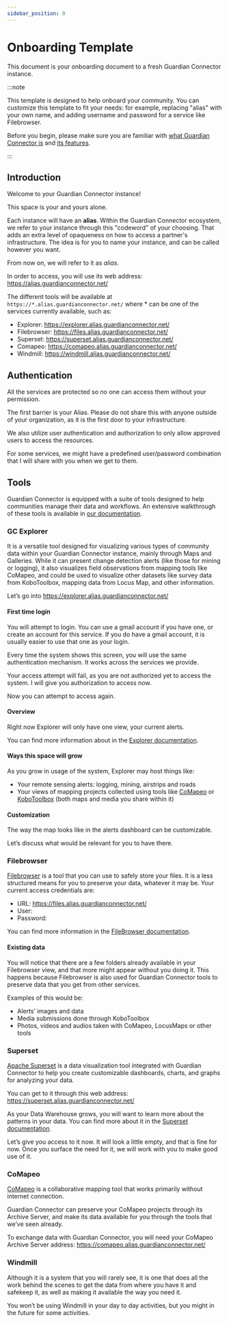 ```yaml
---
sidebar_position: 0
---
```


# Onboarding Template

This document is your onboarding document to a fresh Guardian Connector instance.

:::note

This template is designed to help onboard your community. You can customize this template to fit your needs: for example, replacing "alias" with your own name, and adding username and password for a service like Filebrowser.

Before you begin, please make sure you are familiar with [what Guardian Connector is](/overview/index.md) and [its features](/reference/gc-toolkit/index.md).

:::

## Introduction

Welcome to your Guardian Connector instance!

This space is your and yours alone.


Each instance will have an **alias**. Within the Guardian Connector ecosystem, we refer to your instance through this "codeword" of your choosing. That adds an extra level of opaqueness on how to access a partner's infrastructure. The idea is for you to name your instance, and can be called however you want.

From now on, we will refer to it as *alias*.

In order to access, you will use its web address: https://alias.guardianconnector.net/

The different tools will be available at `https://*.alias.guardianconnector.net/` where * can be one of the services currently available, such as:

- Explorer: https://explorer.alias.guardianconnector.net/ 
- Filebrowser: https://files.alias.guardianconnector.net/ 
- Superset: https://superset.alias.guardianconnector.net/
- Comapeo: https://comapeo.alias.guardianconnector.net/ 
- Windmill: https://windmill.alias.guardianconnector.net/ 

## Authentication

All the services are protected so no one can access them without your permission.

The first barrier is your Alias. Please do not share this with anyone outside of your organization, as it is the first door to your infrastructure.

We also utilize user authentication and authorization to only allow approved users to access the resources.

For some services, we might have a predefined user/password combination that I will share with you when we get to them.

## Tools

Guardian Connector is equipped with a suite of tools designed to help communities manage their data and workflows. An extensive walkthrough of these tools is available in [our documentation](/).

### GC Explorer

It is a versatile tool designed for visualizing various types of community data within your Guardian Connector instance, mainly through Maps and Galleries. While it can present change detection alerts (like those for mining or logging), it also visualizes field observations from mapping tools like CoMapeo, and could be used to visualize other datasets like survey data from KoboToolbox, mapping data from Locus Map, and other information.

Let’s go into https://explorer.alias.guardianconnector.net/ 

#### First time login

You will attempt to login. You can use a gmail account if you have one, or create an account for this service. If you do have a gmail account, it is usually easier to use that one as your login.

Every time the system shows this screen, you will use the same authentication mechanism. It works across the services we provide.

Your access attempt will fail, as you are not authorized yet to access the system. I will give you authorization to access now.

Now you can attempt to access again.

#### Overview

Right now Explorer will only have one view, your current alerts.

You can find more information about in the [Explorer documentation](../gc-explorer/).

#### Ways this space will grow

As you grow in usage of the system, Explorer may host things like:

- Your remote sensing alerts: logging, mining, airstrips and roads
- Your views of mapping projects collected using tools like [CoMapeo](../../connected-applications/comapeo/) or [KoboToolbox](../../connected-applications/kobotoolbox/) (both maps and media you share within it)

#### Customization

The way the map looks like in the alerts dashboard can be customizable.

Let’s discuss what would be relevant for you to have there.

### Filebrowser

[Filebrowser](../filebrowser/) is a tool that you can use to safely store your files. It is a less structured means for you to preserve your data, whatever it may be.
Your current access credentials are:

- URL: https://files.alias.guardianconnector.net/ 
- User: 
- Password: 

You can find more information in the [FileBrowser documentation](../filebrowser/).

#### Existing data

You will notice that there are a few folders already available in your Filebrowser view, and that more might appear without you doing it.
This happens because Filebrowser is also used for Guardian Connector tools to preserve data that you get from other services.

Examples of this would be:
- Alerts’ images and data
- Media submissions done through KoboToolbox
- Photos, videos and audios taken with CoMapeo, LocusMaps or other tools

### Superset

[Apache Superset](../superset/) is a data visualization tool integrated with Guardian Connector to help you create customizable dashboards, charts, and graphs for analyzing your data.

You can get to it through this web address: https://superset.alias.guardianconnector.net/

As your Data Warehouse grows, you will want to learn more about the patterns in your data.
You can find more about it in the [Superset documentation](../superset/).

Let’s give you access to it now. It will look a little empty, and that is fine for now. Once you surface the need for it, we will work with you to make good use of it.

### CoMapeo

[CoMapeo](../../connected-applications/comapeo/) is a collaborative mapping tool that works primarily without internet connection.

Guardian Connector can preserve your CoMapeo projects through its Archive Server, and make its data available for you through the tools that we’ve seen already.

To exchange data with Guardian Connector, you will need your CoMapeo Archive Server address:
https://comapeo.alias.guardianconnector.net/

### Windmill

Although it is a system that you will rarely see, it is one that does all the work behind the scenes to get the data from where you have it and safekeep it, as well as making it available the way you need it.

You won’t be using Windmill in your day to day activities, but you might in the future for some activities.
